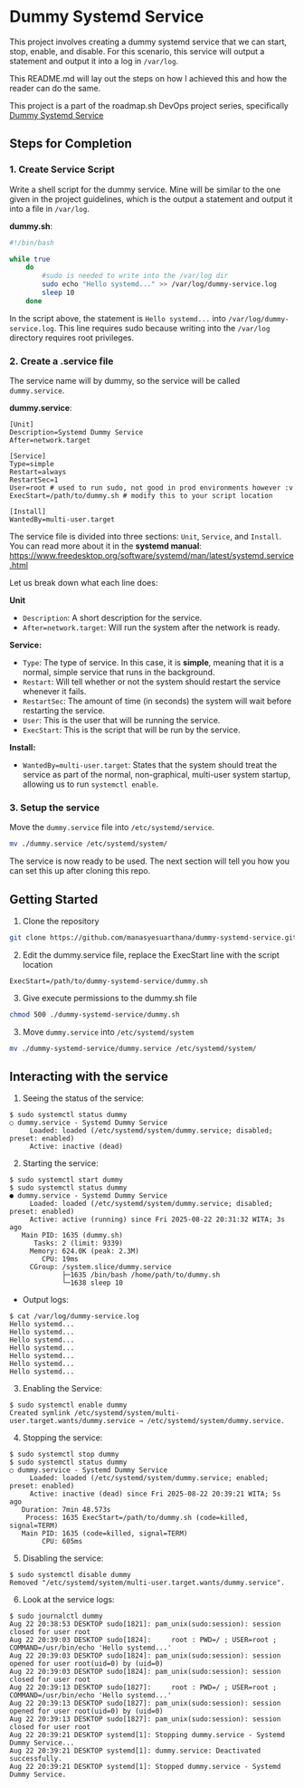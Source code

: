 # Dummy Systemd Service
This project involves creating a dummy systemd service that we can start, stop, enable, and disable. For this scenario, this service will output a statement and output it into a log in `/var/log`.

This README.md will lay out the steps on how I achieved this and how the reader can do the same. 

This project is a part of the roadmap.sh DevOps project series, specifically [Dummy Systemd Service](https://roadmap.sh/projects/dummy-systemd-service)

## Steps for Completion

### 1. Create Service Script
Write a shell script for the dummy service. Mine will be similar to the one given in the project guidelines, which is the output a statement and output it into a file in `/var/log`. 

**dummy.sh**:
```bash
#!/bin/bash

while true
    do
        #sudo is needed to write into the /var/log dir
        sudo echo "Hello systemd..." >> /var/log/dummy-service.log
        sleep 10
    done
```
In the script above, the statement is `Hello systemd...` into `/var/log/dummy-service.log`. This line requires sudo because writing into the `/var/log` directory requires root privileges.

### 2. Create a .service file
The service name will by dummy, so the service will be called `dummy.service`. 

**dummy.service**:
```
[Unit]
Description=Systemd Dummy Service
After=network.target

[Service]
Type=simple
Restart=always
RestartSec=1
User=root # used to run sudo, not good in prod environments however :v
ExecStart=/path/to/dummy.sh # modify this to your script location

[Install]
WantedBy=multi-user.target
```
The service file is divided into three sections: `Unit`, `Service`, and `Install`. You can read more about it in the **systemd manual**: https://www.freedesktop.org/software/systemd/man/latest/systemd.service.html

Let us break down what each line does:

**Unit**
- `Description`: A short description for the service. 
- `After=network.target`: Will run the system after the network is ready.

**Service:**
- `Type`: The type of service. In this case, it is **simple**, meaning that it is a normal, simple service that runs in the background.
- `Restart`: Will tell whether or not the system should restart the service whenever it fails.
- `RestartSec`: The amount of time (in seconds) the system will wait before restarting the service. 
- `User`: This is the user that will be running the service.
- `ExecStart`: This is the script that will be run by the service.

**Install:**
- `WantedBy=multi-user.target`: States that the system should treat the service as part of the normal, non-graphical, multi-user system startup, allowing us to run `systemctl enable`.

### 3. Setup the service
Move the `dummy.service` file into `/etc/systemd/service`.
```bash
mv ./dummy.service /etc/systemd/system/
```

The service is now ready to be used. The next section will tell you how you can set this up after cloning this repo.

## Getting Started
1. Clone the repository
```bash
git clone https://github.com/manasyesuarthana/dummy-systemd-service.git
```
2. Edit the dummy.service file, replace the ExecStart line with the script location
```
ExecStart=/path/to/dummy-systemd-service/dummy.sh
```

3. Give execute permissions to the dummy.sh file
```bash
chmod 500 ./dummy-systemd-service/dummy.sh
```

3. Move `dummy.service` into `/etc/systemd/system`
```bash
mv ./dummy-systemd-service/dummy.service /etc/systemd/system/
```


## Interacting with the service
1. Seeing the status of the service:
```
$ sudo systemctl status dummy
○ dummy.service - Systemd Dummy Service
     Loaded: loaded (/etc/systemd/system/dummy.service; disabled; preset: enabled)
     Active: inactive (dead)
```

2. Starting the service:
```
$ sudo systemctl start dummy
$ sudo systemctl status dummy
● dummy.service - Systemd Dummy Service
     Loaded: loaded (/etc/systemd/system/dummy.service; disabled; preset: enabled)
     Active: active (running) since Fri 2025-08-22 20:31:32 WITA; 3s ago
   Main PID: 1635 (dummy.sh)
      Tasks: 2 (limit: 9339)
     Memory: 624.0K (peak: 2.3M)
        CPU: 19ms
     CGroup: /system.slice/dummy.service
             ├─1635 /bin/bash /home/path/to/dummy.sh
             └─1638 sleep 10

```

- Output logs:
```
$ cat /var/log/dummy-service.log
Hello systemd...
Hello systemd...
Hello systemd...
Hello systemd...
Hello systemd...
Hello systemd...
Hello systemd...
```

3. Enabling the Service:
```
$ sudo systemctl enable dummy
Created symlink /etc/systemd/system/multi-user.target.wants/dummy.service → /etc/systemd/system/dummy.service.
```

4. Stopping the service:
```
$ sudo systemctl stop dummy
$ sudo systemctl status dummy
○ dummy.service - Systemd Dummy Service
     Loaded: loaded (/etc/systemd/system/dummy.service; enabled; preset: enabled)
     Active: inactive (dead) since Fri 2025-08-22 20:39:21 WITA; 5s ago
   Duration: 7min 48.573s
    Process: 1635 ExecStart=/path/to/dummy.sh (code=killed, signal=TERM)
   Main PID: 1635 (code=killed, signal=TERM)
        CPU: 605ms
```

5. Disabling the service:
```
$ sudo systemctl disable dummy
Removed "/etc/systemd/system/multi-user.target.wants/dummy.service".
```

6. Look at the service logs:
```
$ sudo journalctl dummy
Aug 22 20:38:53 DESKTOP sudo[1821]: pam_unix(sudo:session): session closed for user root
Aug 22 20:39:03 DESKTOP sudo[1824]:     root : PWD=/ ; USER=root ; COMMAND=/usr/bin/echo 'Hello systemd...'
Aug 22 20:39:03 DESKTOP sudo[1824]: pam_unix(sudo:session): session opened for user root(uid=0) by (uid=0)
Aug 22 20:39:03 DESKTOP sudo[1824]: pam_unix(sudo:session): session closed for user root
Aug 22 20:39:13 DESKTOP sudo[1827]:     root : PWD=/ ; USER=root ; COMMAND=/usr/bin/echo 'Hello systemd...'
Aug 22 20:39:13 DESKTOP sudo[1827]: pam_unix(sudo:session): session opened for user root(uid=0) by (uid=0)
Aug 22 20:39:13 DESKTOP sudo[1827]: pam_unix(sudo:session): session closed for user root
Aug 22 20:39:21 DESKTOP systemd[1]: Stopping dummy.service - Systemd Dummy Service...
Aug 22 20:39:21 DESKTOP systemd[1]: dummy.service: Deactivated successfully.
Aug 22 20:39:21 DESKTOP systemd[1]: Stopped dummy.service - Systemd Dummy Service.
```
